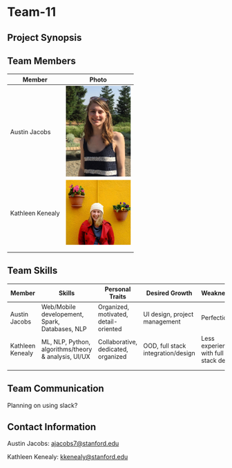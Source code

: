 # Team-11
<!--- Logo Image --->

## Project Synopsis 


## Team Members
| Member                | Photo                                         |
| --------------------- | --------------------------------------------- |
| Austin Jacobs         |  <img src="./images/IMG_6014.jpg" width="150"> |
| Kathleen Kenealy      |  <img src="./images/23275542_1472690689513643_4536135020035684231_o.jpg" width="150"> |
|                       |  |
|                       |  |

<!--- <img src="./images/filename.jpg" width="150"> --->

## Team Skills
| Member                | Skills                        | Personal Traits  | Desired Growth | Weaknesses |
| --------------------- | ----------------------------- | ---------------- | -------------- | ---------- |
| Austin Jacobs    | Web/Mobile developement, Spark, Databases, NLP | Organized, motivated, detail-oriented | UI design, project management | Perfectionist |
| Kathleen Kenealy | ML, NLP, Python, algorithms/theory & analysis, UI/UX | Collaborative, dedicated, organized | OOD, full stack integration/design | Less experienced with full stack design |
| | | | | |
| | | | |

## Team Communication

Planning on using slack?

## Contact Information

Austin Jacobs: ajacobs7@stanford.edu

Kathleen Kenealy: kkenealy@stanford.edu
